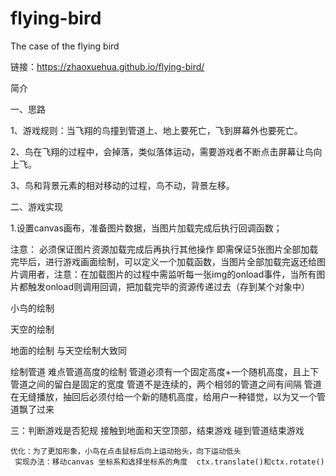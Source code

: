 # flying-bird
The case of the flying bird

链接：https://zhaoxuehua.github.io/flying-bird/

简介

一、思路

1、游戏规则：当飞翔的鸟撞到管道上、地上要死亡，飞到屏幕外也要死亡。

2、鸟在飞翔的过程中，会掉落，类似落体运动，需要游戏者不断点击屏幕让鸟向上飞。

3、鸟和背景元素的相对移动的过程，鸟不动，背景左移。

二、游戏实现

1.设置canvas画布，准备图片数据，当图片加载完成后执行回调函数；

 注意： 必须保证图片资源加载完成后再执行其他操作  即需保证5张图片全部加载完毕后，进行游戏画面绘制，可以定义一个加载函数，当图片全部加载完返还给图片调用者，注意：在加载图片的过程中需监听每一张img的onload事件，当所有图片都触发onload则调用回调，把加载完毕的资源传递过去（存到某个对象中）
 
  小鸟的绘制
  
  天空的绘制  
  
  地面的绘制  与天空绘制大致同
  
  绘制管道   难点管道高度的绘制 
            管道必须有一个固定高度+一个随机高度，且上下管道之间的留白是固定的宽度
             管道不是连续的，两个相邻的管道之间有间隔
             管道在无缝播放，抽回后必须付给一个新的随机高度，给用户一种错觉，以为又一个管道飘了过来


三：判断游戏是否犯规
    接触到地面和天空顶部，结束游戏
    碰到管道结束游戏
    
    
    优化：为了更加形象，小鸟在点击鼠标后向上运动抬头，向下运动低头
     实现办法：移动canvas 坐标系和选择坐标系的角度  ctx.translate()和ctx.rotate()
